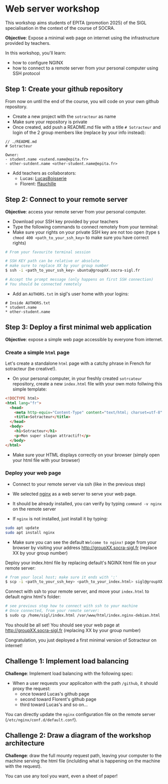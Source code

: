 # Web server workshop

This workshop aims students of EPITA (promotion 2025) of the SIGL specialisation in the context of the course of SOCRA.

**Objective**: Expose a minimal web page on internet using the infrastructure provided by teachers.

In this workshop, you'll learn:

- how to configure NGINX
- how to connect to a remote server from your personal computer using SSH protocol

## Step 1: Create your github repository

From now on until the end of the course, you will code on your own github repository.

- Create a new project with the `sotracteur` as name
- Make sure your repository is private
- Once created, add push a README.md file with a title `# Sotracteur` and login of the 2 group members like (replace by your info instead):

```plain
// ./README.md
# Sotracteur

Owner:
- student.name <sutend.name@epita.fr>
- other-sutdent.name <other-student.name@epita.fr>
```

- Add teachers as collaborators:
  - Lucas: [LucasBoisserie](https://github.com/LucasBoisserie)
  - Florent: [ffauchille](https://github.com/ffauchille)

## Step 2: Connect to your remote server

**Objective**: access your remote server from your personal computer.

- Download your SSH key provided by your teachers
- Type the following commands to connect remotely from your terminal:
- Make sure your rights on your private SSH key are not too open (type `$ chmod 400 <path_to_your_ssh_key>` to make sure you have correct rights)

```sh
# From your favourite terminal session

# SSH KEY path can be relative or absolute
# make sure to replace XX by your group number
$ ssh -i <path_to_your_ssh_key> ubuntu@groupXX.socra-sigl.fr

# Accept the prompt message (only happens on first SSH connection)
# You should be connected remotely
```

- Add an `AUTHORS.txt` in sigl's user home with your logins:

```plain
# Inside AUTHORS.txt
* student.name
* other-student.name
```

## Step 3: Deploy a first minimal web application

**Objective**: expose a simple web page accessible by everyone from internet.

### Create a simple `html` page

Let's create a standalone `html` page with a catchy phrase in French for sotracteur (be creative!).

- On your personal computer, in your freshly created `sotrcateur` repository, create a new `index.html` file with your own moto follwing this simple template:

```html
<!DOCTYPE html>
<html lang="fr">
  <head>
    <meta http-equiv="Content-Type" content="text/html; charset=utf-8" />
    <title>Sotracteur</title>
  </head>
  <body>
    <h1>Sotracteur</h1>
    <p>Mon super slogan attractif!</p>
  </body>
</html>
```

- Make sure your HTML displays correctly on your browser (simply open your html file with your browser)

### Deploy your web page

- Connect to your remote server via ssh (like in the previous step)

- We selected [nginx](https://ubuntu.com/tutorials/install-and-configure-nginx#2-installing-nginx) as a web server to serve your web page.
- It should be already installed, you can verify by typing `command -v nginx` on the remote server
- If `nginx` is not installed, just install it by typing:

```sh
sudo apt update
sudo apt install nginx
```

- Make sure you can see the default `Welcome to nginx!` page from your browser by visiting your address http://groupXX.socra-sigl.fr (replace XX by your group number)

Deploy your index.html file by replacing default's NGINX html file on your remote server:

```sh
# from your local host; make sure it ends with ':'
$ scp -i <path_to_your_ssh_key> <path_to_your_index.html> sigl@groupXX.socra-sigl.fr:
```

Connect with ssh to your remote server, and move your `index.html` to default nginx html's folder:

```sh
# see previous step how to connect with ssh to your machine
# Once connected, from your remote server:
$ sudo cp /home/sigl/index.html /var/www/html/index.nginx-debian.html
```

You should be all set! You should see your web page at http://groupXX.socra-sigl.fr (replacing XX by your group number)

Congratulation, you just deployed a first minimal version of Sotracteur on internet!

## Challenge 1: Implement load balancing

**Challenge**: Implement load balancing with the following spec:

- When a user requests your applicaiton with the path `/github`, it should proxy the request:
  - once toward Lucas's github page
  - second toward Florent's github page
  - third toward Lucas's and so on...

You can directly update the `nginx` configuration file on the remote server (`/etc/nginx/conf.d/default.conf`).

## Challenge 2: Draw a diagram of the workshop architecture

**Challenge**: draw the full mounty request path, leaving your computer to the machine serving the html file (inclulding what is happening on the machine with the request).

You can use any tool you want, even a sheet of paper!
